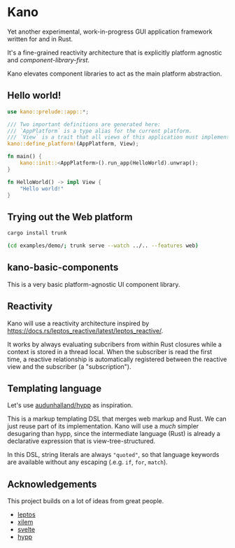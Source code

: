# Kano

Yet another experimental, work-in-progress GUI application framework written for and in Rust.

It's a fine-grained reactivity architecture that is explicitly platform agnostic and _component-library-first_.

Kano elevates component libraries to act as the main platform abstraction.

## Hello world!
```rust
use kano::prelude::app::*;

/// Two important definitions are generated here:
/// `AppPlatform` is a type alias for the current platform.
/// `View` is a trait that all views of this application must implement.
kano::define_platform!(AppPlatform, View);

fn main() {
    kano::init::<AppPlatform>().run_app(HelloWorld).unwrap();
}

fn HelloWorld() -> impl View {
    "Hello world!"
}
```

## Trying out the Web platform

```sh
cargo install trunk

(cd examples/demo/; trunk serve --watch ../.. --features web)
```

## kano-basic-components
This is a very basic platform-agnostic UI component library.

## Reactivity
Kano will use a reactivity architecture inspired by https://docs.rs/leptos_reactive/latest/leptos_reactive/.

It works by always evaluating subcribers from within Rust closures while a context is stored in a thread local.
When the subscriber is read the first time, a reactive relationship is automatically registered between the reactive view and the subscriber (a "subscription").

## Templating language
Let's use [audunhalland/hypp](https://github.com/audunhalland/hypp/blob/main/tests/compile_basic.rs) as inspiration.

This is a markup templating DSL that merges web markup and Rust.
We can just reuse part of its implementation.
Kano will use a _much_ simpler desugaring than hypp, since the intermediate language (Rust) is already a declarative expression that is view-tree-structured.

In this DSL, string literals are always `"quoted"`, so that language keywords are available without any escaping (.e.g. `if`, `for`, `match`).

## Acknowledgements
This project builds on a lot of ideas from great people.

* [leptos](https://github.com/leptos-rs/leptos)
* [xilem](https://github.com/linebender/xilem)
* [svelte](https://svelte.dev)
* [hypp](https://github.com/audunhalland/hypp)
